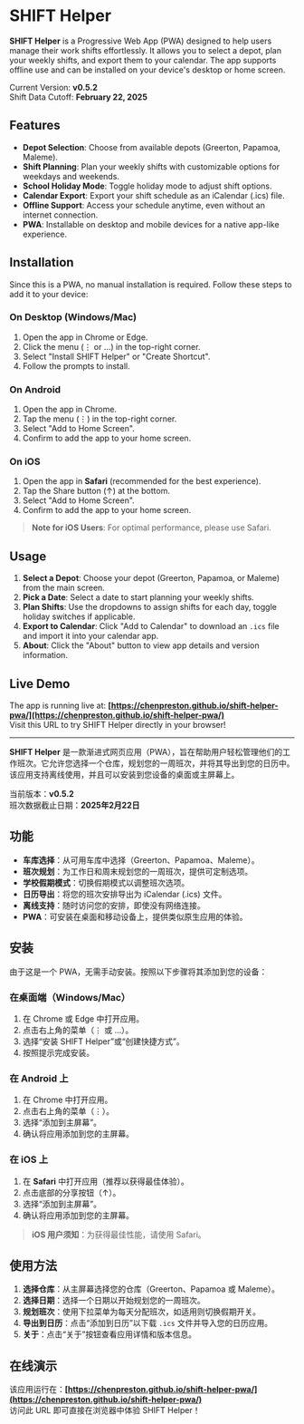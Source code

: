 # SHIFT Helper

**SHIFT Helper** is a Progressive Web App (PWA) designed to help users manage their work shifts effortlessly. It allows you to select a depot, plan your weekly shifts, and export them to your calendar. The app supports offline use and can be installed on your device's desktop or home screen.

Current Version: **v0.5.2**  
Shift Data Cutoff: **February 22, 2025**

## Features
- **Depot Selection**: Choose from available depots (Greerton, Papamoa, Maleme).
- **Shift Planning**: Plan your weekly shifts with customizable options for weekdays and weekends.
- **School Holiday Mode**: Toggle holiday mode to adjust shift options.
- **Calendar Export**: Export your shift schedule as an iCalendar (.ics) file.
- **Offline Support**: Access your schedule anytime, even without an internet connection.
- **PWA**: Installable on desktop and mobile devices for a native app-like experience.

## Installation
Since this is a PWA, no manual installation is required. Follow these steps to add it to your device:

### On Desktop (Windows/Mac)
1. Open the app in Chrome or Edge.
2. Click the menu (⋮ or …) in the top-right corner.
3. Select "Install SHIFT Helper" or "Create Shortcut".
4. Follow the prompts to install.

### On Android
1. Open the app in Chrome.
2. Tap the menu (⋮) in the top-right corner.
3. Select "Add to Home Screen".
4. Confirm to add the app to your home screen.

### On iOS
1. Open the app in **Safari** (recommended for the best experience).
2. Tap the Share button (↑) at the bottom.
3. Select "Add to Home Screen".
4. Confirm to add the app to your home screen.

> **Note for iOS Users**: For optimal performance, please use Safari.

## Usage
1. **Select a Depot**: Choose your depot (Greerton, Papamoa, or Maleme) from the main screen.
2. **Pick a Date**: Select a date to start planning your weekly shifts.
3. **Plan Shifts**: Use the dropdowns to assign shifts for each day, toggle holiday switches if applicable.
4. **Export to Calendar**: Click "Add to Calendar" to download an `.ics` file and import it into your calendar app.
5. **About**: Click the "About" button to view app details and version information.

## Live Demo
The app is running live at: **[https://chenpreston.github.io/shift-helper-pwa/](https://chenpreston.github.io/shift-helper-pwa/)**  
Visit this URL to try SHIFT Helper directly in your browser!

---

**SHIFT Helper** 是一款渐进式网页应用（PWA），旨在帮助用户轻松管理他们的工作班次。它允许您选择一个仓库，规划您的一周班次，并将其导出到您的日历中。该应用支持离线使用，并且可以安装到您设备的桌面或主屏幕上。

当前版本：**v0.5.2**  
班次数据截止日期：**2025年2月22日**

## 功能
- **车库选择**：从可用车库中选择（Greerton、Papamoa、Maleme）。
- **班次规划**：为工作日和周末规划您的一周班次，提供可定制选项。
- **学校假期模式**：切换假期模式以调整班次选项。
- **日历导出**：将您的班次安排导出为 iCalendar (.ics) 文件。
- **离线支持**：随时访问您的安排，即使没有网络连接。
- **PWA**：可安装在桌面和移动设备上，提供类似原生应用的体验。

## 安装
由于这是一个 PWA，无需手动安装。按照以下步骤将其添加到您的设备：

### 在桌面端（Windows/Mac）
1. 在 Chrome 或 Edge 中打开应用。
2. 点击右上角的菜单（⋮ 或 …）。
3. 选择“安装 SHIFT Helper”或“创建快捷方式”。
4. 按照提示完成安装。

### 在 Android 上
1. 在 Chrome 中打开应用。
2. 点击右上角的菜单（⋮）。
3. 选择“添加到主屏幕”。
4. 确认将应用添加到您的主屏幕。

### 在 iOS 上
1. 在 **Safari** 中打开应用（推荐以获得最佳体验）。
2. 点击底部的分享按钮（↑）。
3. 选择“添加到主屏幕”。
4. 确认将应用添加到您的主屏幕。

> **iOS 用户须知**：为获得最佳性能，请使用 Safari。

## 使用方法
1. **选择仓库**：从主屏幕选择您的仓库（Greerton、Papamoa 或 Maleme）。
2. **选择日期**：选择一个日期以开始规划您的一周班次。
3. **规划班次**：使用下拉菜单为每天分配班次，如适用则切换假期开关。
4. **导出到日历**：点击“添加到日历”以下载 `.ics` 文件并导入您的日历应用。
5. **关于**：点击“关于”按钮查看应用详情和版本信息。

## 在线演示
该应用运行在：**[https://chenpreston.github.io/shift-helper-pwa/](https://chenpreston.github.io/shift-helper-pwa/)**  
访问此 URL 即可直接在浏览器中体验 SHIFT Helper！




